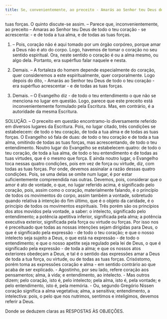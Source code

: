 ```yaml
---
title: Se, convenientemente, ao preceito - Amarás ao Senhor teu Deus de todo o teu coração se acrescenta e de toda a tua alma, e de todas as tuas forças
---
```


tuas forças. O quinto discute-se assim. – Parece que, inconvenientemente, ao preceito – Amaras ao Senhor teu Deus de todo o teu coração - se acrescenta: - e de toda a tua alma, e de todas as tuas forças.  

1. – Pois, coração não é aqui tomado por um órgão corpóreo, porque amar a Deus não é ato do corpo. Logo, havemos de tomar o coração no seu sentido espiritual. Ora, neste sentido o coração é ou a alma mesmo, ou algo dela. Portanto, era supérfluo falar naquele e nesta.  

2. Demais. – A fortaleza do homem depende especialmente do coração, quer consideremos a este espiritualmente, quer corporalmente. Logo depois do dito, - Amarás ao Senhor teu Deus de todo o teu coração - era supérfluo acrescentar - e de todas as tuas forças.  

3. Demais. – O Evangelho diz - de todo o teu entendimento o que não se menciona no lugar em questão. Logo, parece que este preceito está inconvenientemente formulado pela Escritura.  Mas, em contrário, é a autoridade da mesma Escritura.  

SOLUÇÃO. – O preceito em questão encontramo-lo diversamente referido em diversos lugares da Escritura. Pois, no lugar citado, três condições se estabelecem: de todo o teu coração, de toda a tua alma e de todas as tuas forças. O Evangelho só fala de duas: de todo o teu coração e de toda a tua alma, omitindo de todas as tuas forças, mas acrescentando, de todo o teu entendimento. Noutro lugar do Evangelho se estabelecem quatro: de todo o teu coração, de toda a lua alma, de todo o teu entendimento e de todas as tuas virtudes, que é o mesmo que força. E ainda noutro lugar, o Evangelho toca nessas quatro condições, pois em vez de força ou virtude, diz, com todas as tuas forças.  Por onde, devemos assinalar a razão dessas quatro condições. Pois, se uma delas se omite num lugar, é por estar suficientemente compreendida nas outras. Devemos, pois, considerar que o amor é ato de vontade, o que, no lugar referido acima, é significado pelo coração, pois, assim como o coração, materialmente falando, é o princípio de todos os movimentos do corpo, assim também a vontade, sobretudo quando relativa à intenção do fim último, que é o objeto da caridade, é o principio de todos os movimentos espirituais. Três porém são os princípios dos atos movidos pela vontade, a saber: o intelecto, significado pelo entendimento; a potência apetitiva inferior, significada pela alma; a potência executiva exterior, significada pela força ou virtude ou forças. Por isso nos é preceituado que todas as nossas intenções sejam dirigidas para Deus, o que é significado pela expressão - de todo o teu coração; e que o nosso intelecto seja sujeito a Deus, o que está na expressão - de todo o entendimento; e que o nosso apetite seja regulado pela lei de Deus, o que é significado pela expressão - de toda a alma; e que os nossos atos exteriores obedeçam a Deus, e tal é o sentido das expressões amar a Deus de toda a tua força, ou virtude, ou de todas as tuas forças. Crisóstomo, porém toma as expressões coração e alma - em sentido contrário ao que acaba de ser explicado. - Agostinho, por seu lado, refere coração aos pensamentos; alma, à vida; e entendimento, ao intelecto. - Mas outros dizem; pelo coração, isto é, pelo intelecto; pela alma, isto é, pela vontade; e pelo entendimento, isto é, pela memória. - Ou, segundo Gregório Nissen coração significa a alma vegetativa; alma, a sensitiva; entendimento, a intelectiva: pois, o pelo que nos nutrimos, sentimos e inteligimos, devemos referir a Deus.  

Donde se deduzem claras as RESPOSTAS ÀS OBJEÇÕES.